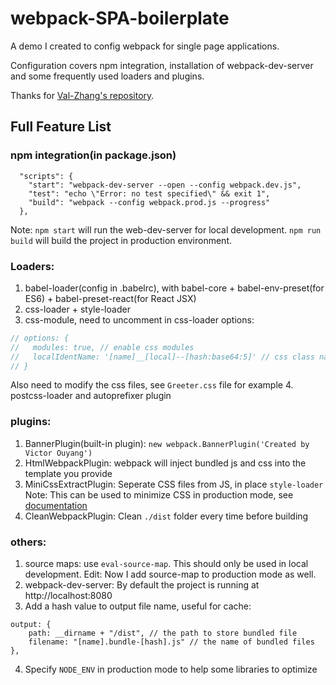 # webpack-SPA-boilerplate
A demo I created to config webpack for single page applications.  
  
Configuration covers npm integration, installation of webpack-dev-server and some frequently used loaders and plugins.

Thanks for [Val-Zhang's repository](https://github.com/Val-Zhang/blogs/tree/master/sources/webpackTest).

## Full Feature List

### npm integration(in package.json)  
```
  "scripts": {
    "start": "webpack-dev-server --open --config webpack.dev.js",
    "test": "echo \"Error: no test specified\" && exit 1",
    "build": "webpack --config webpack.prod.js --progress"
  },
```
Note: `npm start` will run the web-dev-server for local development. `npm run build` will build the project in production environment.

### Loaders:  
  1. babel-loader(config in .babelrc), with babel-core + babel-env-preset(for ES6) + babel-preset-react(for React JSX)
  2. css-loader + style-loader  
  3. css-module, need to uncomment in css-loader options:
  ```js
  // options: {
  //   modules: true, // enable css modules
  //   localIdentName: '[name]__[local]--[hash:base64:5]' // css class names
  // }
  ```
  Also need to modify the css files, see `Greeter.css` file for example
  4. postcss-loader and autoprefixer plugin  

### plugins:
  1. BannerPlugin(built-in plugin): `new webpack.BannerPlugin('Created by Victor Ouyang')`
  2. HtmlWebpackPlugin: webpack will inject bundled js and css into the template you provide
  3. MiniCssExtractPlugin: Seperate CSS files from JS, in place `style-loader`
  Note: This can be used to minimize CSS in production mode, see [documentation](https://webpack.js.org/plugins/mini-css-extract-plugin/#minimizing-for-production)
  4. CleanWebpackPlugin: Clean `./dist` folder every time before building

### others:
  1. source maps: use `eval-source-map`. This should only be used in local development.
  Edit: Now I add source-map to production mode as well.
  2. webpack-dev-server: By default the project is running at http://localhost:8080
  3. Add a hash value to output file name, useful for cache:  
  ```
  output: {
      path: __dirname + "/dist", // the path to store bundled file
      filename: "[name].bundle-[hash].js" // the name of bundled files
  },
  ```
  4. Specify `NODE_ENV` in production mode to help some libraries to optimize
  
